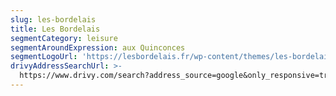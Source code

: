 ```yaml
---
slug: les-bordelais
title: Les Bordelais
segmentCategory: leisure
segmentAroundExpression: aux Quinconces
segmentLogoUrl: 'https://lesbordelais.fr/wp-content/themes/les-bordelais/img/logo.svg'
drivyAddressSearchUrl: >-
  https://www.drivy.com/search?address_source=google&only_responsive=true&country_scope=FR&latitude=44.8439848&longitude=-0.573847600000022&page=1&address=Quinconces%2C+Bordeaux%2C+France&city_display_name=Bordeaux
---
```


